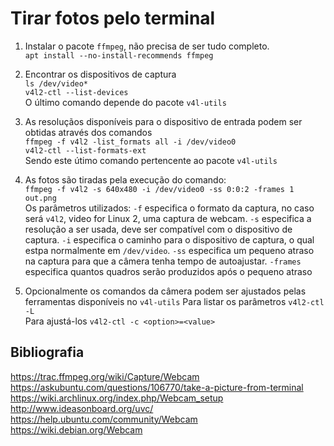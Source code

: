 # Tirar fotos pelo terminal

1. Instalar o pacote `ffmpeg`, não precisa de ser tudo completo.  
`apt install --no-install-recommends ffmpeg`

2. Encontrar os dispositivos de captura  
`ls /dev/video*`  
`v4l2-ctl --list-devices`  
O último comando depende do pacote `v4l-utils`

3. As resoluçãos disponíveis para o dispositivo de entrada podem ser obtidas através dos comandos  
`ffmpeg -f v4l2 -list_formats all -i /dev/video0`  
`v4l2-ctl --list-formats-ext`  
Sendo este útimo comando pertencente ao pacote `v4l-utils`

4. As fotos são tiradas pela execução do comando:  
`ffmpeg -f v4l2 -s 640x480 -i /dev/video0 -ss 0:0:2 -frames 1 out.png`  
Os parâmetros utilizados:
`-f` especifica o formato da captura, no caso será `v4l2`, video for Linux 2, uma captura de webcam.
`-s` especifica a resolução a ser usada, deve ser compatível com o dispositivo de captura.
`-i` especifica o caminho para o dispositivo de captura, o qual estpa normalmente em `/dev/video`.
`-ss` especifica um pequeno atraso na captura para que a câmera tenha tempo de autoajustar.
`-frames` especifica quantos quadros serão produzidos após o pequeno atraso

5. Opcionalmente os comandos da câmera podem ser ajustados pelas ferramentas disponíveis no `v4l-utils`
Para listar os parâmetros `v4l2-ctl -L`  
Para ajustá-los `v4l2-ctl -c <option>=<value>`

## Bibliografia
https://trac.ffmpeg.org/wiki/Capture/Webcam
https://askubuntu.com/questions/106770/take-a-picture-from-terminal
https://wiki.archlinux.org/index.php/Webcam_setup
http://www.ideasonboard.org/uvc/
https://help.ubuntu.com/community/Webcam
https://wiki.debian.org/Webcam
